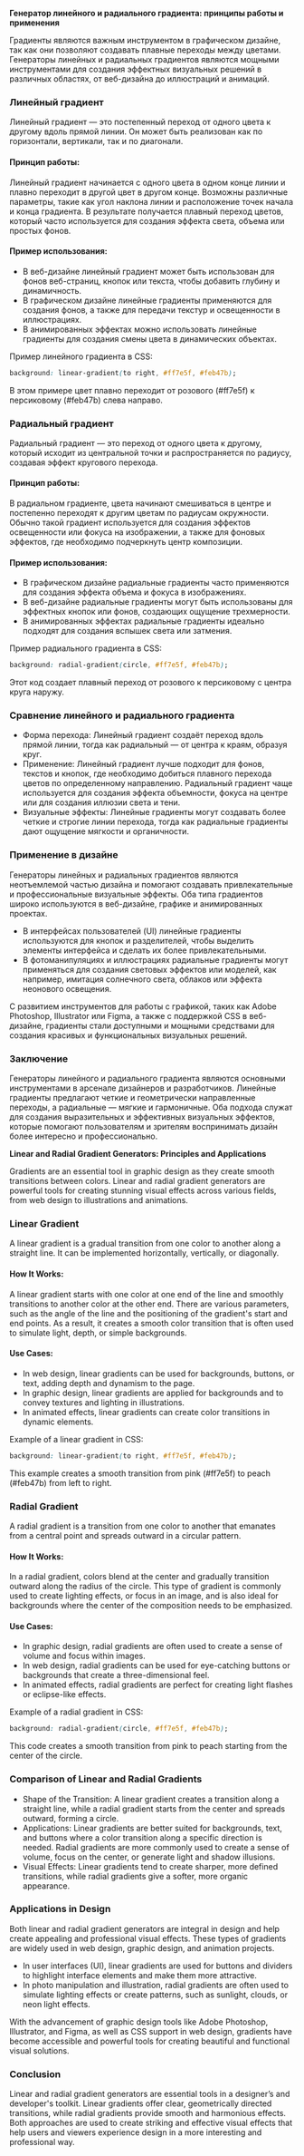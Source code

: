 **Генератор линейного и радиального градиента: принципы работы и применения**

Градиенты являются важным инструментом в графическом дизайне, так как они позволяют создавать плавные переходы между цветами. Генераторы линейных и радиальных градиентов являются мощными инструментами для создания эффектных визуальных решений в различных областях, от веб-дизайна до иллюстраций и анимаций.

### Линейный градиент

Линейный градиент — это постепенный переход от одного цвета к другому вдоль прямой линии. Он может быть реализован как по горизонтали, вертикали, так и по диагонали.

#### Принцип работы:
Линейный градиент начинается с одного цвета в одном конце линии и плавно переходит в другой цвет в другом конце. Возможны различные параметры, такие как угол наклона линии и расположение точек начала и конца градиента. В результате получается плавный переход цветов, который часто используется для создания эффекта света, объема или простых фонов.

#### Пример использования:
- В веб-дизайне линейный градиент может быть использован для фонов веб-страниц, кнопок или текста, чтобы добавить глубину и динамичность.
- В графическом дизайне линейные градиенты применяются для создания фонов, а также для передачи текстур и освещенности в иллюстрациях.
- В анимированных эффектах можно использовать линейные градиенты для создания смены цвета в динамических объектах.

Пример линейного градиента в CSS:
```css
background: linear-gradient(to right, #ff7e5f, #feb47b);
```
В этом примере цвет плавно переходит от розового (#ff7e5f) к персиковому (#feb47b) слева направо.

### Радиальный градиент

Радиальный градиент — это переход от одного цвета к другому, который исходит из центральной точки и распространяется по радиусу, создавая эффект кругового перехода.

#### Принцип работы:
В радиальном градиенте, цвета начинают смешиваться в центре и постепенно переходят к другим цветам по радиусам окружности. Обычно такой градиент используется для создания эффектов освещенности или фокуса на изображении, а также для фоновых эффектов, где необходимо подчеркнуть центр композиции.

#### Пример использования:
- В графическом дизайне радиальные градиенты часто применяются для создания эффекта объема и фокуса в изображениях.
- В веб-дизайне радиальные градиенты могут быть использованы для эффектных кнопок или фонов, создающих ощущение трехмерности.
- В анимированных эффектах радиальные градиенты идеально подходят для создания вспышек света или затмения.

Пример радиального градиента в CSS:
```css
background: radial-gradient(circle, #ff7e5f, #feb47b);
```
Этот код создает плавный переход от розового к персиковому с центра круга наружу.

### Сравнение линейного и радиального градиента

- Форма перехода: Линейный градиент создаёт переход вдоль прямой линии, тогда как радиальный — от центра к краям, образуя круг.
- Применение: Линейный градиент лучше подходит для фонов, текстов и кнопок, где необходимо добиться плавного перехода цветов по определенному направлению. Радиальный градиент чаще используется для создания эффекта объемности, фокуса на центре или для создания иллюзии света и тени.
- Визуальные эффекты: Линейные градиенты могут создавать более четкие и строгие линии перехода, тогда как радиальные градиенты дают ощущение мягкости и органичности.

### Применение в дизайне

Генераторы линейных и радиальных градиентов являются неотъемлемой частью дизайна и помогают создавать привлекательные и профессиональные визуальные эффекты. Оба типа градиентов широко используются в веб-дизайне, графике и анимированных проектах.

- В интерфейсах пользователей (UI) линейные градиенты используются для кнопок и разделителей, чтобы выделить элементы интерфейса и сделать их более привлекательными.
- В фотоманипуляциях и иллюстрациях радиальные градиенты могут применяться для создания световых эффектов или моделей, как например, имитация солнечного света, облаков или эффекта неонового освещения.
  
С развитием инструментов для работы с графикой, таких как Adobe Photoshop, Illustrator или Figma, а также с поддержкой CSS в веб-дизайне, градиенты стали доступными и мощными средствами для создания красивых и функциональных визуальных решений.

### Заключение

Генераторы линейного и радиального градиента являются основными инструментами в арсенале дизайнеров и разработчиков. Линейные градиенты предлагают четкие и геометрически направленные переходы, а радиальные — мягкие и гармоничные. Оба подхода служат для создания выразительных и эффективных визуальных эффектов, которые помогают пользователям и зрителям воспринимать дизайн более интересно и профессионально.




**Linear and Radial Gradient Generators: Principles and Applications**

Gradients are an essential tool in graphic design as they create smooth transitions between colors. Linear and radial gradient generators are powerful tools for creating stunning visual effects across various fields, from web design to illustrations and animations.

### Linear Gradient

A linear gradient is a gradual transition from one color to another along a straight line. It can be implemented horizontally, vertically, or diagonally.

#### How It Works:
A linear gradient starts with one color at one end of the line and smoothly transitions to another color at the other end. There are various parameters, such as the angle of the line and the positioning of the gradient's start and end points. As a result, it creates a smooth color transition that is often used to simulate light, depth, or simple backgrounds.

#### Use Cases:
- In web design, linear gradients can be used for backgrounds, buttons, or text, adding depth and dynamism to the page.
- In graphic design, linear gradients are applied for backgrounds and to convey textures and lighting in illustrations.
- In animated effects, linear gradients can create color transitions in dynamic elements.

Example of a linear gradient in CSS:
```css
background: linear-gradient(to right, #ff7e5f, #feb47b);
```
This example creates a smooth transition from pink (#ff7e5f) to peach (#feb47b) from left to right.

### Radial Gradient

A radial gradient is a transition from one color to another that emanates from a central point and spreads outward in a circular pattern.

#### How It Works:
In a radial gradient, colors blend at the center and gradually transition outward along the radius of the circle. This type of gradient is commonly used to create lighting effects, or focus in an image, and is also ideal for backgrounds where the center of the composition needs to be emphasized.

#### Use Cases:
- In graphic design, radial gradients are often used to create a sense of volume and focus within images.
- In web design, radial gradients can be used for eye-catching buttons or backgrounds that create a three-dimensional feel.
- In animated effects, radial gradients are perfect for creating light flashes or eclipse-like effects.

Example of a radial gradient in CSS:
```css
background: radial-gradient(circle, #ff7e5f, #feb47b);
```
This code creates a smooth transition from pink to peach starting from the center of the circle.

### Comparison of Linear and Radial Gradients

- Shape of the Transition: A linear gradient creates a transition along a straight line, while a radial gradient starts from the center and spreads outward, forming a circle.
- Applications: Linear gradients are better suited for backgrounds, text, and buttons where a color transition along a specific direction is needed. Radial gradients are more commonly used to create a sense of volume, focus on the center, or generate light and shadow illusions.
- Visual Effects: Linear gradients tend to create sharper, more defined transitions, while radial gradients give a softer, more organic appearance.

### Applications in Design

Both linear and radial gradient generators are integral in design and help create appealing and professional visual effects. These types of gradients are widely used in web design, graphic design, and animation projects.

- In user interfaces (UI), linear gradients are used for buttons and dividers to highlight interface elements and make them more attractive.
- In photo manipulation and illustration, radial gradients are often used to simulate lighting effects or create patterns, such as sunlight, clouds, or neon light effects.

With the advancement of graphic design tools like Adobe Photoshop, Illustrator, and Figma, as well as CSS support in web design, gradients have become accessible and powerful tools for creating beautiful and functional visual solutions.

### Conclusion

Linear and radial gradient generators are essential tools in a designer’s and developer's toolkit. Linear gradients offer clear, geometrically directed transitions, while radial gradients provide smooth and harmonious effects. Both approaches are used to create striking and effective visual effects that help users and viewers experience design in a more interesting and professional way.